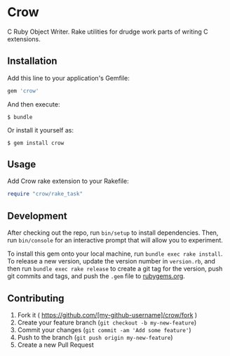 # Crow

C Ruby Object Writer. Rake utilities for drudge work parts of writing C extensions.

## Installation

Add this line to your application's Gemfile:

```ruby
gem 'crow'
```

And then execute:

    $ bundle

Or install it yourself as:

    $ gem install crow

## Usage

Add Crow rake extension to your Rakefile:

```ruby
require "crow/rake_task"
```

## Development

After checking out the repo, run `bin/setup` to install dependencies. Then, run `bin/console` for an interactive prompt that will allow you to experiment.

To install this gem onto your local machine, run `bundle exec rake install`. To release a new version, update the version number in `version.rb`, and then run `bundle exec rake release` to create a git tag for the version, push git commits and tags, and push the `.gem` file to [rubygems.org](https://rubygems.org).

## Contributing

1. Fork it ( https://github.com/[my-github-username]/crow/fork )
2. Create your feature branch (`git checkout -b my-new-feature`)
3. Commit your changes (`git commit -am 'Add some feature'`)
4. Push to the branch (`git push origin my-new-feature`)
5. Create a new Pull Request
